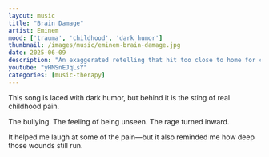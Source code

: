 ```yaml
---
layout: music
title: "Brain Damage"
artist: Eminem
mood: ['trauma', 'childhood', 'dark humor']
thumbnail: /images/music/eminem-brain-damage.jpg
date: 2025-06-09
description: "An exaggerated retelling that hit too close to home for comfort."
youtube: "yHMSnEJqLsY"
categories: [music-therapy]
---
```


This song is laced with dark humor, but behind it is the sting of real childhood pain.

The bullying. The feeling of being unseen. The rage turned inward.

It helped me laugh at some of the pain—but it also reminded me how deep those wounds still run.
